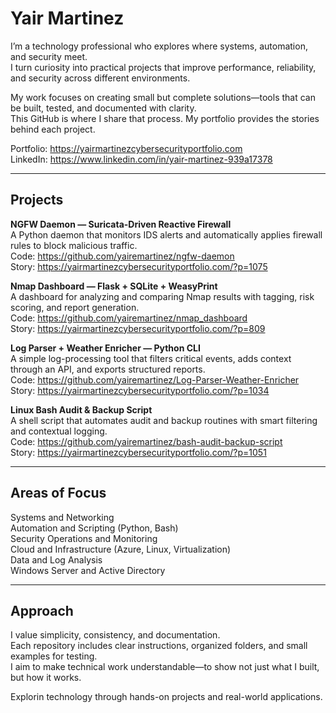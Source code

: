 # Yair Martinez

I’m a technology professional who explores where systems, automation, and security meet.  
I turn curiosity into practical projects that improve performance, reliability, and security across different environments.

My work focuses on creating small but complete solutions—tools that can be built, tested, and documented with clarity.  
This GitHub is where I share that process. My portfolio provides the stories behind each project.

Portfolio: https://yairmartinezcybersecurityportfolio.com  
LinkedIn: https://www.linkedin.com/in/yair-martinez-939a17378  

---

## Projects

**NGFW Daemon — Suricata-Driven Reactive Firewall**  
A Python daemon that monitors IDS alerts and automatically applies firewall rules to block malicious traffic.  
Code: https://github.com/yairemartinez/ngfw-daemon  
Story: https://yairmartinezcybersecurityportfolio.com/?p=1075

**Nmap Dashboard — Flask + SQLite + WeasyPrint**  
A dashboard for analyzing and comparing Nmap results with tagging, risk scoring, and report generation.  
Code: https://github.com/yairemartinez/nmap_dashboard  
Story: https://yairmartinezcybersecurityportfolio.com/?p=809

**Log Parser + Weather Enricher — Python CLI**  
A simple log-processing tool that filters critical events, adds context through an API, and exports structured reports.  
Code: https://github.com/yairemartinez/Log-Parser-Weather-Enricher  
Story: https://yairmartinezcybersecurityportfolio.com/?p=1034

**Linux Bash Audit & Backup Script**  
A shell script that automates audit and backup routines with smart filtering and contextual logging.  
Code: https://github.com/yairemartinez/bash-audit-backup-script  
Story: https://yairmartinezcybersecurityportfolio.com/?p=1051

---

## Areas of Focus

Systems and Networking  
Automation and Scripting (Python, Bash)  
Security Operations and Monitoring  
Cloud and Infrastructure (Azure, Linux, Virtualization)  
Data and Log Analysis  
Windows Server and Active Directory

---

## Approach

I value simplicity, consistency, and documentation.  
Each repository includes clear instructions, organized folders, and small examples for testing.  
I aim to make technical work understandable—to show not just what I built, but how it works.

Explorin technology through hands-on projects and real-world applications.
